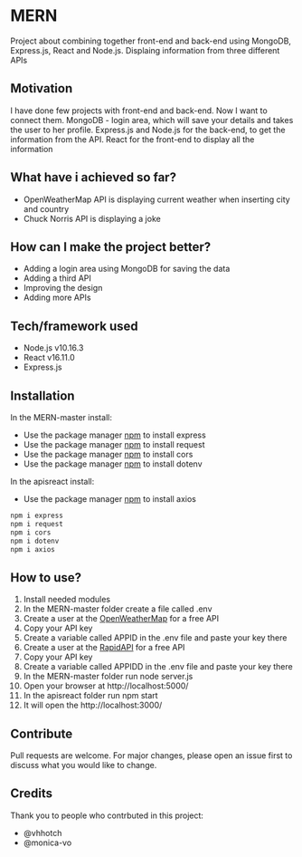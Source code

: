 # MERN

Project about combining together front-end and back-end using MongoDB, Express.js, React and Node.js. Displaing information from three different APIs

## Motivation
I have done few projects with front-end and back-end. Now I want to connect them. MongoDB - login area, which will save your details and takes the user to her profile. Express.js and Node.js for the back-end, to get the information from the API. React for the front-end to display all the information

## What have i achieved so far?
* OpenWeatherMap API is displaying current weather when inserting city and country
* Chuck Norris API is displaying a joke


## How can I make the project better?
* Adding a login area using MongoDB for saving the data
* Adding a third API
* Improving the design
* Adding more APIs

## Tech/framework used
* Node.js v10.16.3
* React v16.11.0
* Express.js


## Installation
In the MERN-master install:
* Use the package manager [npm](https://www.npmjs.com/package/express) to install express
* Use the package manager [npm](https://www.npmjs.com/package/request) to install request
* Use the package manager [npm](https://www.npmjs.com/package/cors) to install cors
* Use the package manager [npm](https://www.npmjs.com/package/dotenv) to install dotenv

In the apisreact install:
* Use the package manager [npm](https://www.npmjs.com/package/axios) to install axios


```bash
npm i express
npm i request
npm i cors
npm i dotenv
npm i axios
```

## How to use?
1. Install needed modules
2. In the MERN-master folder create a file called .env
3. Create a user at the [OpenWeatherMap](https://openweathermap.org/) for a free API
4. Copy your API key
5. Create a variable called APPID in the .env file and paste your key there
6. Create a user at the [RapidAPI](https://rapidapi.com/) for a free API
7. Copy your API key
8. Create a variable called APPIDD in the .env file and paste your key there
9. In the MERN-master folder run node server.js
10. Open your browser at http://localhost:5000/
11. In the apisreact folder run npm start
12. It will open the http://localhost:3000/

## Contribute
Pull requests are welcome. For major changes, please open an issue first to discuss what you would like to change.

## Credits
Thank you to people who contrbuted in this project:
* @vhhotch
* @monica-vo
